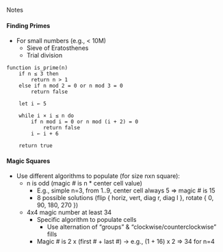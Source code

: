 Notes

#### Finding Primes
- For small numbers (e.g., < 10M)
  - Sieve of Eratosthenes
  - Trial division

```
function is_prime(n)
    if n ≤ 3 then
        return n > 1
    else if n mod 2 = 0 or n mod 3 = 0
        return false

    let i ← 5

    while i × i ≤ n do
        if n mod i = 0 or n mod (i + 2) = 0
            return false
        i ← i + 6

    return true
```  
  
#### Magic Squares

- Use different algorithms to populate (for size nxn square):
  - n is odd (magic # is n * center cell value)
    - E.g., simple n=3, from 1..9, center cell always 5 => magic # is 15
    - 8 possible solutions (flip { horiz, vert, diag r, diag l }, rotate { 0, 90, 180, 270 })
  - 4x4 magic number at least 34
    - Specific algorithm to populate cells
      - Use alternation of “groups” & “clockwise/counterclockwise” fills
    - Magic # is 2 x (first # + last #) -> e.g., (1 + 16) x 2 => 34 for n=4

